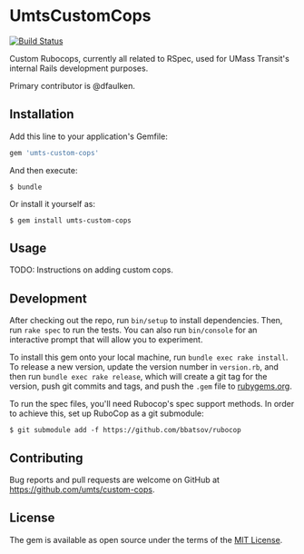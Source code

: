 # UmtsCustomCops

[![Build Status](https://travis-ci.org/umts/custom-cops.svg?branch=master)](https://travis-ci.org/umts/custom-cops)

Custom Rubocops, currently all related to RSpec, used for UMass Transit's internal Rails development purposes.

Primary contributor is @dfaulken.

## Installation

Add this line to your application's Gemfile:

```ruby
gem 'umts-custom-cops'
```

And then execute:

    $ bundle

Or install it yourself as:

    $ gem install umts-custom-cops

## Usage

TODO: Instructions on adding custom cops.

## Development

After checking out the repo, run `bin/setup` to install dependencies. Then, run `rake spec` to run the tests. You can also run `bin/console` for an interactive prompt that will allow you to experiment.

To install this gem onto your local machine, run `bundle exec rake install`. To release a new version, update the version number in `version.rb`, and then run `bundle exec rake release`, which will create a git tag for the version, push git commits and tags, and push the `.gem` file to [rubygems.org](https://rubygems.org).

To run the spec files, you'll need Rubocop's spec support methods. In order to achieve this, set up RuboCop as a git submodule:

    $ git submodule add -f https://github.com/bbatsov/rubocop

## Contributing

Bug reports and pull requests are welcome on GitHub at https://github.com/umts/custom-cops.

## License

The gem is available as open source under the terms of the [MIT License](http://opensource.org/licenses/MIT).
